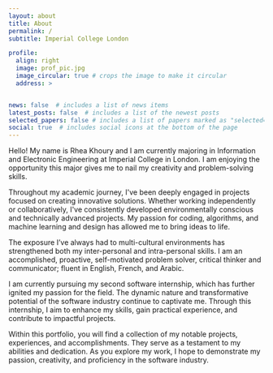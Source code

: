 ```yaml
---
layout: about
title: About
permalink: /
subtitle: Imperial College London

profile:
  align: right
  image: prof_pic.jpg
  image_circular: true # crops the image to make it circular
  address: >


news: false  # includes a list of news items
latest_posts: false  # includes a list of the newest posts
selected_papers: false # includes a list of papers marked as "selected={true}"
social: true  # includes social icons at the bottom of the page
---
```

Hello! My name is Rhea Khoury and I am currently majoring in Information and Electronic Engineering at Imperial College in London. I am enjoying the opportunity this major gives me to nail my creativity and problem-solving skills. 

Throughout my academic journey, I've been deeply engaged in projects focused on creating innovative solutions. Whether working independently or collaboratively, I've consistently developed environmentally conscious and technically advanced projects. My passion for coding, algorithms, and machine learning and design has allowed me to bring ideas to life.

The exposure I’ve always had to multi-cultural environments has strengthened both my inter-personal and intra-personal skills. I am an accomplished, proactive, self-motivated problem solver, critical thinker and communicator; fluent in English, French, and Arabic.

I am currently pursuing my second software internship, which has further ignited my passion for the field. The dynamic nature and transformative potential of the software industry continue to captivate me. Through this internship, I aim to enhance my skills, gain practical experience, and contribute to impactful projects.

Within this portfolio, you will find a collection of my notable projects, experiences, and accomplishments. They serve as a testament to my abilities and dedication. As you explore my work, I hope to demonstrate my passion, creativity, and proficiency in the software industry.

